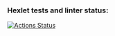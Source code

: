 ### Hexlet tests and linter status:
[![Actions Status](https://github.com/Topolun/python-project-lvl4/workflows/hexlet-check/badge.svg)](https://github.com/Topolun/python-project-lvl4/actions)